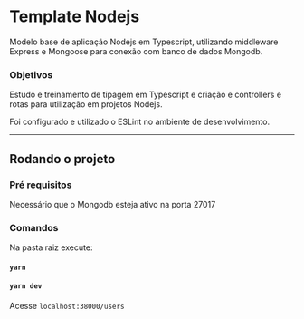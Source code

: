 # Template Nodejs

Modelo base de aplicação Nodejs em Typescript, utilizando middleware Express e Mongoose para conexão com banco de dados Mongodb.

### Objetivos

Estudo e treinamento de tipagem em Typescript e criação e controllers e rotas para utilização em projetos Nodejs.

Foi configurado e utilizado o ESLint no ambiente de desenvolvimento.

------------------

## Rodando o projeto

### Pré requisitos
Necessário que o Mongodb esteja ativo na porta 27017

### Comandos
Na pasta raiz execute:

#### `yarn`

#### `yarn dev`

Acesse `localhost:38000/users` 

